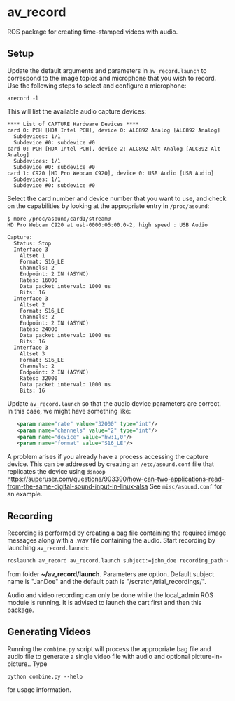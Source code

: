 # av_record
ROS package for creating time-stamped videos with audio.

## Setup
Update the default arguments and parameters in `av_record.launch` to correspond to the image topics and microphone that you wish to record.  Use the following steps to select and configure a microphone:
```
arecord -l
```
This will list the available audio capture devices:
```
**** List of CAPTURE Hardware Devices ****
card 0: PCH [HDA Intel PCH], device 0: ALC892 Analog [ALC892 Analog]
  Subdevices: 1/1
  Subdevice #0: subdevice #0
card 0: PCH [HDA Intel PCH], device 2: ALC892 Alt Analog [ALC892 Alt Analog]
  Subdevices: 1/1
  Subdevice #0: subdevice #0
card 1: C920 [HD Pro Webcam C920], device 0: USB Audio [USB Audio]
  Subdevices: 1/1
  Subdevice #0: subdevice #0
```
Select the card number and device number that you want to use, and check on the capabilities by looking at the appropriate entry in `/proc/asound`:
```
$ more /proc/asound/card1/stream0 
HD Pro Webcam C920 at usb-0000:06:00.0-2, high speed : USB Audio

Capture:
  Status: Stop
  Interface 3
    Altset 1
    Format: S16_LE
    Channels: 2
    Endpoint: 2 IN (ASYNC)
    Rates: 16000
    Data packet interval: 1000 us
    Bits: 16
  Interface 3
    Altset 2
    Format: S16_LE
    Channels: 2
    Endpoint: 2 IN (ASYNC)
    Rates: 24000
    Data packet interval: 1000 us
    Bits: 16
  Interface 3
    Altset 3
    Format: S16_LE
    Channels: 2
    Endpoint: 2 IN (ASYNC)
    Rates: 32000
    Data packet interval: 1000 us
    Bits: 16
```
Update `av_record.launch` so that the audio device parameters are correct.  In this case, we might have something like:
```xml
   <param name="rate" value="32000" type="int"/>
   <param name="channels" value="2" type="int"/>
   <param name="device" value="hw:1,0"/>
   <param name="format" value="S16_LE"/>
 ```
 A problem arises if you already have a process accessing the capture device.  This can be addressed by creating an `/etc/asound.conf` file that replicates the device using `dsnoop`
 https://superuser.com/questions/903390/how-can-two-applications-read-from-the-same-digital-sound-input-in-linux-alsa
 See `misc/asound.conf` for an example. 

## Recording
Recording is performed by creating a bag file containing the required image messages along with a .wav file containing the audio.  Start recording by launching `av_record.launch`:
```bash
roslaunch av_record av_record.launch subject:=john_doe recording_path:=/scratch/data/
```
from folder **~/av_record/launch**. Parameters are option. Default subject name is "JanDoe" and the default path is "/scratch/trial_recordings/".

Audio and video recording can only be done while the local_admin ROS module is running. It is advised to launch the cart first and then this package.

## Generating Videos
Running the `combine.py` script will process the appropriate bag file and audio file to generate a single video file with audio and optional picture-in-picture.. Type 
```
python combine.py --help 
```
for usage information.

